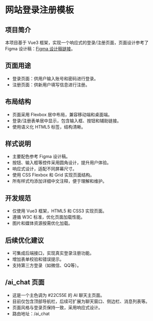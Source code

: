 # 网站登录注册模板

## 项目简介
本项目基于 Vue3 框架，实现一个响应式的登录/注册页面，页面设计参考了 Figma 设计稿：[Figma 设计稿链接](https://www.figma.com/design/PCfFjvWAPpwdYeGIxworrX/%E7%BD%91%E7%AB%99-%E7%99%BB%E5%BD%95%E6%B3%A8%E5%86%8C%E6%A8%A1%E7%89%88?node-id=0-2&t=ES7b63EPXHxDMYjx-4)。

## 页面用途
- 登录页面：供用户输入账号和密码进行登录。
- 注册页面：供新用户填写信息进行注册。

## 布局结构
- 页面采用 Flexbox 居中布局，兼容移动端和桌面端。
- 登录/注册表单居中显示，包含输入框、按钮和辅助链接。
- 使用语义化 HTML5 标签，结构清晰。

## 样式说明
- 主要配色参考 Figma 设计稿。
- 按钮、输入框等控件采用圆角设计，提升用户体验。
- 响应式设计，适配不同屏幕尺寸。
- 使用 CSS Flexbox 和 Grid 实现页面结构。
- 所有样式均添加详细中文注释，便于理解和维护。

## 开发规范
- 仅使用 Vue3 框架，HTML5 和 CSS3 实现页面。
- 遵循 W3C 标准，优化页面加载性能。
- 图片和媒体资源按需优化加载。

## 后续优化建议
- 可集成后端接口，实现真实登录注册功能。
- 增加表单校验和错误提示。
- 支持第三方登录（如微信、QQ等）。

## /ai_chat 页面
- 这是一个主色调为 #22C55E 的 AI 聊天主页面。
- 目前仅包含顶部导航栏，后续可扩展为聊天窗口、侧边栏、消息列表等。
- 页面风格与登录页保持一致，采用响应式设计。
- 路由地址：/ai_chat 